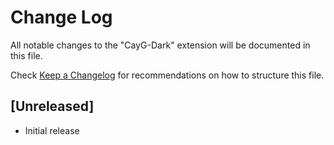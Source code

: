 # Change Log

All notable changes to the "CayG-Dark" extension will be documented in this file.

Check [Keep a Changelog](http://keepachangelog.com/) for recommendations on how to structure this file.

## [Unreleased]

- Initial release
